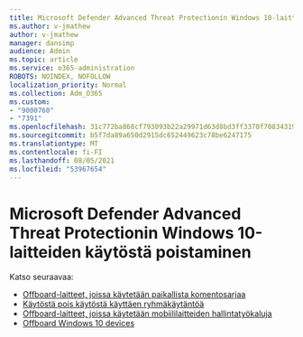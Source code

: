 ```yaml
---
title: Microsoft Defender Advanced Threat Protectionin Windows 10-laitteiden käytöstä poistaminen
ms.author: v-jmathew
author: v-jmathew
manager: dansimp
audience: Admin
ms.topic: article
ms.service: o365-administration
ROBOTS: NOINDEX, NOFOLLOW
localization_priority: Normal
ms.collection: Adm_O365
ms.custom:
- "9000760"
- "7391"
ms.openlocfilehash: 31c772ba868cf793093b22a29971d63d8bd3ff3370f70834319a86691d62597e
ms.sourcegitcommit: b5f7da89a650d2915dc652449623c78be6247175
ms.translationtype: MT
ms.contentlocale: fi-FI
ms.lasthandoff: 08/05/2021
ms.locfileid: "53967654"
---
```

# <a name="offboard-windows-10-devices-from-microsoft-defender-advanced-threat-protection"></a>Microsoft Defender Advanced Threat Protectionin Windows 10-laitteiden käytöstä poistaminen

Katso seuraavaa:

- [Offboard-laitteet, joissa käytetään paikallista komentosarjaa](https://go.microsoft.com/fwlink/?linkid=2143465)
- [Käytöstä pois käytöstä käyttäen ryhmäkäytäntöä](https://go.microsoft.com/fwlink/?linkid=2143632)
- [Offboard-laitteet, joissa käytetään mobiililaitteiden hallintatyökaluja](https://go.microsoft.com/fwlink/?linkid=2143633)
- [Offboard Windows 10 devices](https://go.microsoft.com/fwlink/?linkid=2143629)
